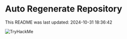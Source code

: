 # Auto Regenerate Repository

This README was last updated: 2024-10-31 18:36:42

 ![TryHackMe](https://tryhackme.com/badge/533634)